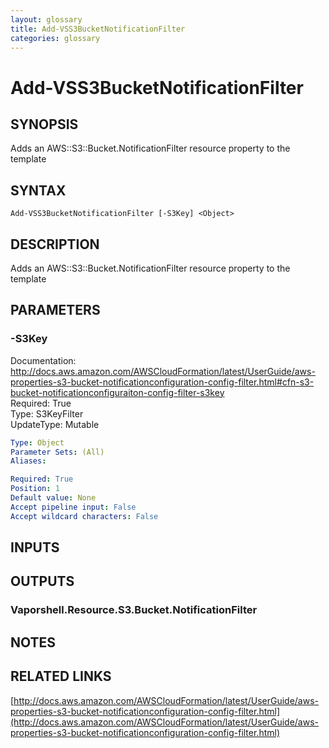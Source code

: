 ```yaml
---
layout: glossary
title: Add-VSS3BucketNotificationFilter
categories: glossary
---
```


# Add-VSS3BucketNotificationFilter

## SYNOPSIS
Adds an AWS::S3::Bucket.NotificationFilter resource property to the template

## SYNTAX

```
Add-VSS3BucketNotificationFilter [-S3Key] <Object>
```

## DESCRIPTION
Adds an AWS::S3::Bucket.NotificationFilter resource property to the template

## PARAMETERS

### -S3Key
Documentation: http://docs.aws.amazon.com/AWSCloudFormation/latest/UserGuide/aws-properties-s3-bucket-notificationconfiguration-config-filter.html#cfn-s3-bucket-notificationconfiguraiton-config-filter-s3key    
Required: True    
Type: S3KeyFilter    
UpdateType: Mutable

```yaml
Type: Object
Parameter Sets: (All)
Aliases: 

Required: True
Position: 1
Default value: None
Accept pipeline input: False
Accept wildcard characters: False
```

## INPUTS

## OUTPUTS

### Vaporshell.Resource.S3.Bucket.NotificationFilter

## NOTES

## RELATED LINKS

[http://docs.aws.amazon.com/AWSCloudFormation/latest/UserGuide/aws-properties-s3-bucket-notificationconfiguration-config-filter.html](http://docs.aws.amazon.com/AWSCloudFormation/latest/UserGuide/aws-properties-s3-bucket-notificationconfiguration-config-filter.html)

